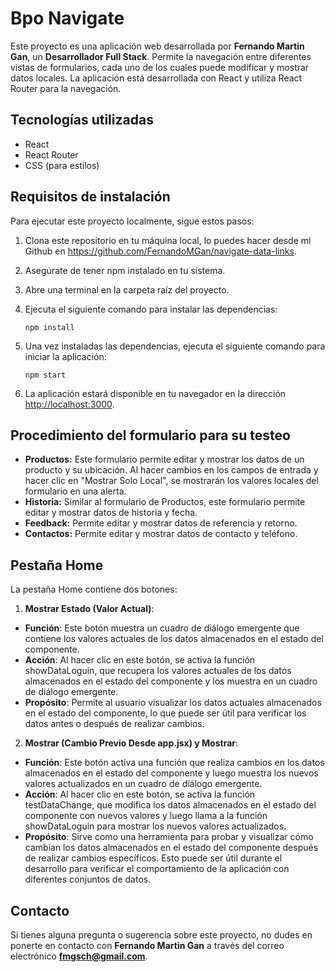 # Bpo Navigate

Este proyecto es una aplicación web desarrollada por **Fernando Martin Gan**, un **Desarrollador Full Stack**. Permite la navegación entre diferentes vistas de formularios, cada uno de los cuales puede modificar y mostrar datos locales. La aplicación está desarrollada con React y utiliza React Router para la navegación.

## Tecnologías utilizadas

- React
- React Router
- CSS (para estilos)

## Requisitos de instalación

Para ejecutar este proyecto localmente, sigue estos pasos:

1. Clona este repositorio en tu máquina local, lo puedes hacer desde mi Github en https://github.com/FernandoMGan/navigate-data-links.
2. Asegúrate de tener npm instalado en tu sistema.
3. Abre una terminal en la carpeta raíz del proyecto.
4. Ejecuta el siguiente comando para instalar las dependencias:

   ```
   npm install
   ```

5. Una vez instaladas las dependencias, ejecuta el siguiente comando para iniciar la aplicación:

   ```
   npm start
   ```




6. La aplicación estará disponible en tu navegador en la dirección [http://localhost:3000](http://localhost:3000).

## Procedimiento del formulario para su testeo

- **Productos:** Este formulario permite editar y mostrar los datos de un producto y su ubicación. Al hacer cambios en los campos de entrada y hacer clic en "Mostrar Solo Local", se mostrarán los valores locales del formulario en una alerta.
- **Historia:** Similar al formulario de Productos, este formulario permite editar y mostrar datos de historia y fecha.
- **Feedback:** Permite editar y mostrar datos de referencia y retorno.
- **Contactos:** Permite editar y mostrar datos de contacto y teléfono.

## Pestaña Home

La pestaña Home contiene dos botones:

1. **Mostrar Estado (Valor Actual)**:
- **Función**: Este botón muestra un cuadro de diálogo emergente que contiene los valores actuales de los datos almacenados en el estado del componente.
- **Acción**: Al hacer clic en este botón, se activa la función showDataLoguin, que recupera los valores actuales de los datos almacenados en el estado del componente y los muestra en un cuadro de diálogo emergente.
- **Propósito**: Permite al usuario visualizar los datos actuales almacenados en el estado del componente, lo que puede ser útil para verificar los datos antes o después de realizar cambios.

2. **Mostrar (Cambio Previo Desde app.jsx) y Mostrar**:
- **Función**: Este botón activa una función que realiza cambios en los datos almacenados en el estado del componente y luego muestra los nuevos valores actualizados en un cuadro de diálogo emergente.
- **Acción**: Al hacer clic en este botón, se activa la función testDataChange, que modifica los datos almacenados en el estado del componente con nuevos valores y luego llama a la función showDataLoguin para mostrar los nuevos valores actualizados.
- **Propósito**: Sirve como una herramienta para probar y visualizar cómo cambian los datos almacenados en el estado del componente después de realizar cambios específicos. Esto puede ser útil durante el desarrollo para verificar el comportamiento de la aplicación con diferentes conjuntos de datos.

## Contacto

Si tienes alguna pregunta o sugerencia sobre este proyecto, no dudes en ponerte en contacto con **Fernando Martin Gan** a través del correo electrónico **fmgsch@gmail.com**.

